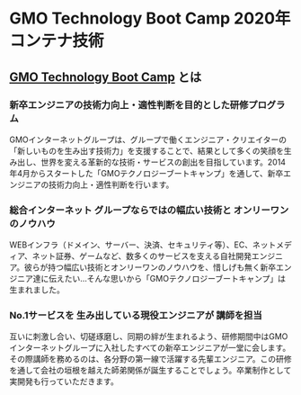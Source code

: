# GMO Technology Boot Camp 2020年 コンテナ技術  
## [GMO Technology Boot Camp](https://recruit.gmo.jp/gtb/) とは
### 新卒エンジニアの技術力向上・適性判断を目的とした研修プログラム
GMOインターネットグループは、グループで働くエンジニア・クリエイターの「新しいものを生み出す技術力」を支援することで、結果として多くの笑顔を生み出し、世界を変える革新的な技術・サービスの創出を目指しています。2014年4月からスタートした「GMOテクノロジーブートキャンプ」を通して、新卒エンジニアの技術力向上・適性判断を行います。

### 総合インターネット グループならではの幅広い技術と オンリーワンのノウハウ
WEBインフラ（ドメイン、サーバー、決済、セキュリティ等）、EC、ネットメディア、ネット証券、ゲームなど、数多くのサービスを支える自社開発エンジニア。彼らが持つ幅広い技術とオンリーワンのノウハウを、惜しげも無く新卒エンジニア達に伝えたい…そんな思いから「GMOテクノロジーブートキャンプ」は生まれました。


### No.1サービスを 生み出している現役エンジニアが 講師を担当
互いに刺激し合い、切磋琢磨し、同期の絆が生まれるよう、研修期間中はGMOインターネットグループに入社したすべての新卒エンジニアが一堂に会します。その際講師を務めるのは、各分野の第一線で活躍する先輩エンジニア。この研修を通して会社の垣根を越えた師弟関係が誕生することでしょう。卒業制作として実開発も行っていただきます。
